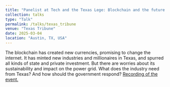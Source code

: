 ```yaml
---
title: "Panelist at Tech and the Texas Lege: Blockchain and the future economy"
collection: talks
type: "Talk"
permalink: /talks/texas_tribune
venue: "Texas Tribune"
date: 2025-03-04
location: "Austin, TX, USA"
---
```


The blockchain has created new currencies, promising to change the internet. It has minted new industries and millionaires in Texas, and spurred all kinds of state and private investment. But there are worries about its sustainability and impact on the power grid. What does the industry need from Texas? And how should the government respond? [Recording of the event.](https://www.youtube.com/watch?v=VHX5H5FOZ80)